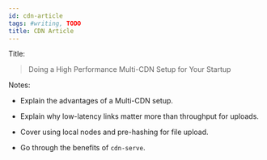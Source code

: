 ```yaml
---
id: cdn-article
tags: #writing, TODO
title: CDN Article
---
```


Title:

> Doing a High Performance Multi-CDN Setup for Your Startup

Notes:

* Explain the advantages of a Multi-CDN setup.

* Explain why low-latency links matter more than throughput for uploads.

* Cover using local nodes and pre-hashing for file upload.

* Go through the benefits of `cdn-serve`.